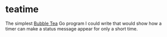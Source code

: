 # teatime

The simplest [Bubble Tea](https://github.com/charmbracelet/bubbletea) Go program I could write that would show how a timer can make a status message appear for only a short time.



